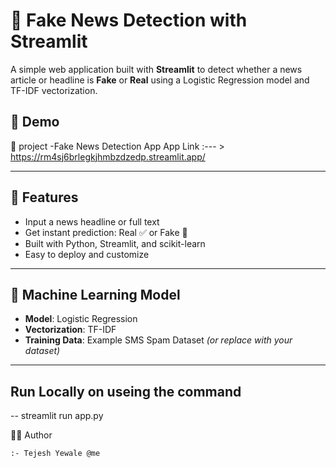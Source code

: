# 📰 Fake News Detection with Streamlit

A simple web application built with **Streamlit** to detect whether a news article or headline is **Fake** or **Real** using a Logistic Regression model and TF-IDF vectorization.

## 🚀 Demo

🔗 project -Fake News Detection App
App Link :--- > https://rm4sj6brlegkjhmbzdzedp.streamlit.app/



---

## 📌 Features

- Input a news headline or full text
- Get instant prediction: Real ✅ or Fake 🚨
- Built with Python, Streamlit, and scikit-learn
- Easy to deploy and customize

---

## 🧠 Machine Learning Model

- **Model**: Logistic Regression
- **Vectorization**: TF-IDF
- **Training Data**: Example SMS Spam Dataset *(or replace with your dataset)*

---

## Run Locally on useing the command
  --   streamlit run app.py

👨‍💻 Author

    :- Tejesh Yewale @me

